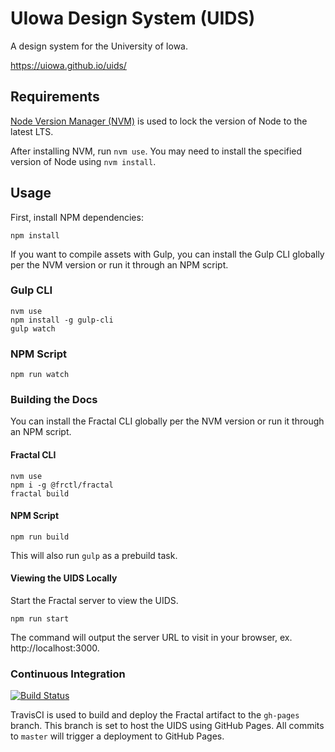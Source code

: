 # UIowa Design System (UIDS)
A design system for the University of Iowa.

https://uiowa.github.io/uids/

## Requirements
[Node Version Manager (NVM)](https://github.com/nvm-sh/nvm) is used to lock the version of Node to the latest LTS.

After installing NVM, run `nvm use`. You may need to install the specified version of Node using `nvm install`.

## Usage
First, install NPM dependencies:
```
npm install
```

If you want to compile assets with Gulp, you can install the Gulp CLI globally per the NVM version or run it through an NPM script.

### Gulp CLI
```
nvm use
npm install -g gulp-cli
gulp watch
```

### NPM Script
```
npm run watch
```

### Building the Docs

You can install the Fractal CLI globally per the NVM version or run it through an NPM script.

#### Fractal CLI
```
nvm use
npm i -g @frctl/fractal
fractal build
```

#### NPM Script
```
npm run build
```

This will also run `gulp` as a prebuild task.

#### Viewing the UIDS Locally
Start the Fractal server to view the UIDS.

```
npm run start
```

The command will output the server URL to visit in your browser, ex. http://localhost:3000.

### Continuous Integration
[![Build Status](https://travis-ci.com/uiowa/uids.svg?branch=master)](https://travis-ci.com/uiowa/uids)

TravisCI is used to build and deploy the Fractal artifact to the `gh-pages` branch. This branch is set to host the UIDS using GitHub Pages. All commits to `master` will trigger a deployment to GitHub Pages.


